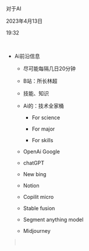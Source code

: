 对于AI

2023年4月13日

19:32

 

-   Ai前沿信息

    -   尽可能每隔几日20分钟

    -   B站：所长林超

    -   技能、知识

    -   Ai的：技术全家桶

        -   For science

        -   For major

        -   For skills

    -   OpenAi Google

    -   chatGPT

    -   New bing

    -   Notion

    -   Copilit micro

    -   Stable fusion

    -   Segment anything model

    -   Midjourney

>  

